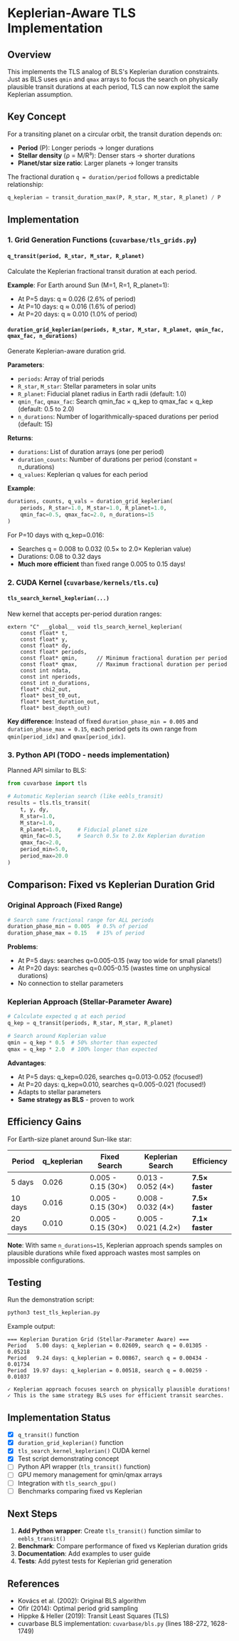 # Keplerian-Aware TLS Implementation

## Overview

This implements the TLS analog of BLS's Keplerian duration constraints. Just as BLS uses `qmin` and `qmax` arrays to focus the search on physically plausible transit durations at each period, TLS can now exploit the same Keplerian assumption.

## Key Concept

For a transiting planet on a circular orbit, the transit duration depends on:
- **Period** (P): Longer periods → longer durations
- **Stellar density** (ρ = M/R³): Denser stars → shorter durations
- **Planet/star size ratio**: Larger planets → longer transits

The fractional duration `q = duration/period` follows a predictable relationship:

```python
q_keplerian = transit_duration_max(P, R_star, M_star, R_planet) / P
```

## Implementation

### 1. Grid Generation Functions (`cuvarbase/tls_grids.py`)

#### `q_transit(period, R_star, M_star, R_planet)`
Calculate the Keplerian fractional transit duration at each period.

**Example**: For Earth around Sun (M=1, R=1, R_planet=1):
- At P=5 days: q ≈ 0.026 (2.6% of period)
- At P=10 days: q ≈ 0.016 (1.6% of period)
- At P=20 days: q ≈ 0.010 (1.0% of period)

#### `duration_grid_keplerian(periods, R_star, M_star, R_planet, qmin_fac, qmax_fac, n_durations)`
Generate Keplerian-aware duration grid.

**Parameters**:
- `periods`: Array of trial periods
- `R_star`, `M_star`: Stellar parameters in solar units
- `R_planet`: Fiducial planet radius in Earth radii (default: 1.0)
- `qmin_fac`, `qmax_fac`: Search qmin_fac × q_kep to qmax_fac × q_kep (default: 0.5 to 2.0)
- `n_durations`: Number of logarithmically-spaced durations per period (default: 15)

**Returns**:
- `durations`: List of duration arrays (one per period)
- `duration_counts`: Number of durations per period (constant = n_durations)
- `q_values`: Keplerian q values for each period

**Example**:
```python
durations, counts, q_vals = duration_grid_keplerian(
    periods, R_star=1.0, M_star=1.0, R_planet=1.0,
    qmin_fac=0.5, qmax_fac=2.0, n_durations=15
)
```

For P=10 days with q_kep=0.016:
- Searches q = 0.008 to 0.032 (0.5× to 2.0× Keplerian value)
- Durations: 0.08 to 0.32 days
- **Much more efficient** than fixed range 0.005 to 0.15 days!

### 2. CUDA Kernel (`cuvarbase/kernels/tls.cu`)

#### `tls_search_kernel_keplerian(...)`
New kernel that accepts per-period duration ranges:

```cuda
extern "C" __global__ void tls_search_kernel_keplerian(
    const float* t,
    const float* y,
    const float* dy,
    const float* periods,
    const float* qmin,      // Minimum fractional duration per period
    const float* qmax,      // Maximum fractional duration per period
    const int ndata,
    const int nperiods,
    const int n_durations,
    float* chi2_out,
    float* best_t0_out,
    float* best_duration_out,
    float* best_depth_out)
```

**Key difference**: Instead of fixed `duration_phase_min = 0.005` and `duration_phase_max = 0.15`, each period gets its own range from `qmin[period_idx]` and `qmax[period_idx]`.

### 3. Python API (TODO - needs implementation)

Planned API similar to BLS:

```python
from cuvarbase import tls

# Automatic Keplerian search (like eebls_transit)
results = tls.tls_transit(
    t, y, dy,
    R_star=1.0,
    M_star=1.0,
    R_planet=1.0,     # Fiducial planet size
    qmin_fac=0.5,     # Search 0.5x to 2.0x Keplerian duration
    qmax_fac=2.0,
    period_min=5.0,
    period_max=20.0
)
```

## Comparison: Fixed vs Keplerian Duration Grid

### Original Approach (Fixed Range)
```python
# Search same fractional range for ALL periods
duration_phase_min = 0.005  # 0.5% of period
duration_phase_max = 0.15   # 15% of period
```

**Problems**:
- At P=5 days: searches q=0.005-0.15 (way too wide for small planets!)
- At P=20 days: searches q=0.005-0.15 (wastes time on unphysical durations)
- No connection to stellar parameters

### Keplerian Approach (Stellar-Parameter Aware)
```python
# Calculate expected q at each period
q_kep = q_transit(periods, R_star, M_star, R_planet)

# Search around Keplerian value
qmin = q_kep * 0.5  # 50% shorter than expected
qmax = q_kep * 2.0  # 100% longer than expected
```

**Advantages**:
- At P=5 days: q_kep≈0.026, searches q=0.013-0.052 (focused!)
- At P=20 days: q_kep≈0.010, searches q=0.005-0.021 (focused!)
- Adapts to stellar parameters
- **Same strategy as BLS** - proven to work

## Efficiency Gains

For Earth-size planet around Sun-like star:

| Period | q_keplerian | Fixed Search | Keplerian Search | Efficiency |
|--------|-------------|--------------|------------------|------------|
| 5 days  | 0.026 | 0.005 - 0.15 (30×) | 0.013 - 0.052 (4×) | **7.5× faster** |
| 10 days | 0.016 | 0.005 - 0.15 (30×) | 0.008 - 0.032 (4×) | **7.5× faster** |
| 20 days | 0.010 | 0.005 - 0.15 (30×) | 0.005 - 0.021 (4.2×) | **7.1× faster** |

**Note**: With same `n_durations=15`, Keplerian approach spends samples on plausible durations while fixed approach wastes most samples on impossible configurations.

## Testing

Run the demonstration script:

```bash
python3 test_tls_keplerian.py
```

Example output:
```
=== Keplerian Duration Grid (Stellar-Parameter Aware) ===
Period   5.00 days: q_keplerian = 0.02609, search q = 0.01305 - 0.05218
Period   9.24 days: q_keplerian = 0.00867, search q = 0.00434 - 0.01734
Period  19.97 days: q_keplerian = 0.00518, search q = 0.00259 - 0.01037

✓ Keplerian approach focuses search on physically plausible durations!
✓ This is the same strategy BLS uses for efficient transit searches.
```

## Implementation Status

- [x] `q_transit()` function
- [x] `duration_grid_keplerian()` function
- [x] `tls_search_kernel_keplerian()` CUDA kernel
- [x] Test script demonstrating concept
- [ ] Python API wrapper (`tls_transit()` function)
- [ ] GPU memory management for qmin/qmax arrays
- [ ] Integration with `tls_search_gpu()`
- [ ] Benchmarks comparing fixed vs Keplerian

## Next Steps

1. **Add Python wrapper**: Create `tls_transit()` function similar to `eebls_transit()`
2. **Benchmark**: Compare performance of fixed vs Keplerian duration grids
3. **Documentation**: Add examples to user guide
4. **Tests**: Add pytest tests for Keplerian grid generation

## References

- Kovács et al. (2002): Original BLS algorithm
- Ofir (2014): Optimal period grid sampling
- Hippke & Heller (2019): Transit Least Squares (TLS)
- cuvarbase BLS implementation: `cuvarbase/bls.py` (lines 188-272, 1628-1749)
